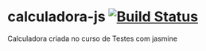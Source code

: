 # calculadora-js [![Build Status](https://travis-ci.org/Junior6MW/calculadora-js.svg?branch=master)](https://travis-ci.org/Junior6MW/calculadora-js)
Calculadora criada no curso de Testes com jasmine
